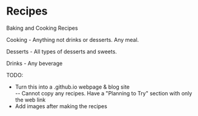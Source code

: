 # Recipes
Baking and Cooking Recipes

Cooking - Anything not drinks or desserts. Any meal.

Desserts - All types of desserts and sweets. 

Drinks - Any beverage


TODO:  
- Turn this into a .github.io webpage  & blog site  
    -- Cannot copy any recipes. Have a "Planning to Try" section with only the web link  
- Add images after making the recipes  
